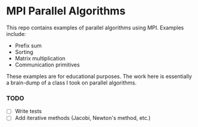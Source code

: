 # MPI Parallel Algorithms

This repo contains examples of parallel algorithms using MPI. Examples include:
* Prefix sum
* Sorting
* Matrix multiplication
* Communication primitives

These examples are for educational purposes. The work here is essentially a brain-dump of a class I took on parallel algorithms.

### TODO

- [ ] Write tests
- [ ] Add iterative methods (Jacobi, Newton's method, etc.)
